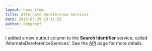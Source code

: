 ```yaml
---
layout: news_item
title: Alternate Dereference Services
date: 2015-03-29 23:11:55
author: deepreef
---
```


I added a new output column to the **Search Identifier** service, called ‘AlternateDereferenceServices’. See the [API] page for more details.

[API]: http://bioguid.org/api